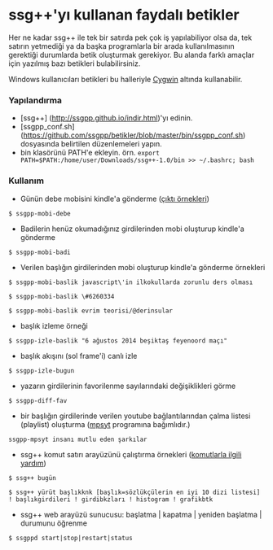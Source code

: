 ssg++'yı kullanan faydalı betikler
==================================

Her ne kadar ssg++ ile tek bir satırda pek çok iş yapılabiliyor olsa da, tek satırın yetmediği ya da başka programlarla bir arada kullanılmasının gerektiği durumlarda betik oluşturmak gerekiyor. Bu alanda farklı amaçlar için yazılmış bazı betikleri bulabilirsiniz.

Windows kullanıcıları betikleri bu halleriyle [Cygwin](https://www.cygwin.com/) altında kullanabilir. 

### Yapılandırma

 * [ssg++] (http://ssgpp.github.io/indir.html)'yı edinin. 
 * [ssgpp_conf.sh] (https://github.com/ssgpp/betikler/blob/master/bin/ssgpp_conf.sh) dosyasında belirtilen düzenlemeleri yapın.
 * bin klasörünü PATH'e ekleyin. örn. `export PATH=$PATH:/home/user/Downloads/ssg++-1.0/bin >> ~/.bashrc; bash`

### Kullanım

* Günün debe mobisini kindle'a gönderme ([çıktı örnekleri](http://ssgpp.github.io/mobi.html))

``
$ ssgpp-mobi-debe
``

* Badilerin henüz okumadığınız girdilerinden mobi oluşturup kindle'a gönderme

``
$ ssgpp-mobi-badi
``

* Verilen başlığın girdilerinden mobi oluşturup kindle'a gönderme örnekleri

``
$ ssgpp-mobi-baslik javascript\'in ilkokullarda zorunlu ders olması
``

```
$ ssgpp-mobi-baslik \#6260334
```

```
$ ssgpp-mobi-baslik evrim teorisi/@derinsular
```

* başlık izleme örneği

``
$ ssgpp-izle-baslik "6 ağustos 2014 beşiktaş feyenoord maçı"
``

* başlık akışını (sol frame'i) canlı izle

``
$ ssgpp-izle-bugun
``

* yazarın girdilerinin favorilenme sayılarındaki değişiklikleri görme

``
$ ssgpp-diff-fav
``

* bir başlığın girdilerinde verilen youtube bağlantılarından çalma listesi (playlist) oluşturma ([mpsyt](https://github.com/np1/mps-youtube/) programına bağımlıdır.)

``
ssgpp-mpsyt insanı mutlu eden şarkılar
``

* ssg++ komut satırı arayüzünü çalıştırma örnekleri ([komutlarla ilgili yardım](http://ssgpp.github.io/#sec-3-2))

``
$ ssg++ bugün
``

``
$ ssg++ yürüt başlıkknk [başlık=sözlükçülerin en iyi 10 dizi listesi] ! başlıkgirdileri ! girdibkzları ! histogram ! grafikbtk
``

* ssg++ web arayüzü sunucusu: başlatma | kapatma | yeniden başlatma | durumunu öğrenme

``
$ ssgppd start|stop|restart|status
``

